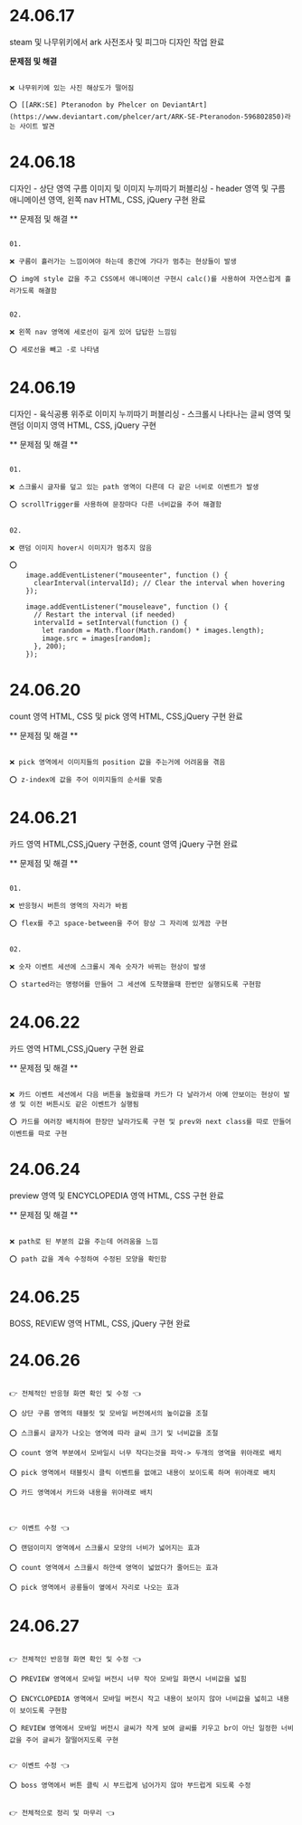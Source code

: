 # 24.06.17

steam 및 나무위키에서 ark 사전조사 및 피그마 디자인 작업 완료

**문제점 및 해결**

```

❌ 나무위키에 있는 사진 해상도가 떨어짐

⭕ [[ARK:SE] Pteranodon by Phelcer on DeviantArt](https://www.deviantart.com/phelcer/art/ARK-SE-Pteranodon-596802850)라는 사이트 발견

```

# 24.06.18

디자인 - 상단 영역 구름 이미지 및 이미지 누끼따기
퍼블리싱 - header 영역 및 구름 애니메이션 영역, 왼쪽 nav HTML, CSS, jQuery 구현 완료

** 문제점 및 해결 **

```

01.

❌ 구름이 흘러가는 느낌이여야 하는데 중간에 가다가 멈추는 현상들이 발생

⭕ img에 style 값을 주고 CSS에서 애니메이션 구현시 calc()를 사용하여 자연스럽게 흘러가도록 해결함


02.

❌ 왼쪽 nav 영역에 세로선이 길게 있어 답답한 느낌임

⭕ 세로선을 빼고 -로 나타냄

```

# 24.06.19

디자인 - 육식공룡 위주로 이미지 누끼따기
퍼블리싱 - 스크롤시 나타나는 글씨 영역 및 랜덤 이미지 영역 HTML, CSS, jQuery 구현

** 문제점 및 해결 **

```

01.

❌ 스크롤시 글자를 덮고 있는 path 영역이 다른데 다 같은 너비로 이벤트가 발생

⭕ scrollTrigger를 사용하여 문장마다 다른 너비값을 주어 해결함


02.

❌ 랜덤 이미지 hover시 이미지가 멈추지 않음

⭕
    image.addEventListener("mouseenter", function () {
      clearInterval(intervalId); // Clear the interval when hovering
    });
   
    image.addEventListener("mouseleave", function () {
      // Restart the interval (if needed)
      intervalId = setInterval(function () {
        let random = Math.floor(Math.random() * images.length);
        image.src = images[random];
      }, 200);
    });

```

# 24.06.20

count 영역 HTML, CSS 및 pick 영역 HTML, CSS,jQuery 구현 완료

** 문제점 및 해결 **

```

❌ pick 영역에서 이미지들의 position 값을 주는거에 어려움을 겪음

⭕ z-index에 값을 주어 이미지들의 순서를 맞춤

```

# 24.06.21

카드 영역 HTML,CSS,jQuery 구현중, count 영역 jQuery 구현 완료

** 문제점 및 해결 **

```

01.

❌ 반응형시 버튼의 영역의 자리가 바뀜

⭕ flex를 주고 space-between을 주어 항상 그 자리에 있게끔 구현


02.

❌ 숫자 이벤트 세션에 스크롤시 계속 숫자가 바뀌는 현상이 발생

⭕ started라는 명령어를 만들어 그 세션에 도착했을때 한번만 실행되도록 구현함

```

# 24.06.22

카드 영역 HTML,CSS,jQuery 구현 완료

** 문제점 및 해결 **

```

❌ 카드 이벤트 세션에서 다음 버튼을 눌렀을때 카드가 다 날라가서 아예 안보이는 현상이 발생 및 이전 버튼시도 같은 이벤트가 실행됨

⭕ 카드를 여러장 배치하여 한장만 날라가도록 구현 및 prev와 next class를 따로 만들어 이벤트를 따로 구현

```

# 24.06.24

preview 영역 및 ENCYCLOPEDIA 영역 HTML, CSS 구현 완료

** 문제점 및 해결 **

```

❌ path로 된 부분의 값을 주는데 어려움을 느낌

⭕ path 값을 계속 수정하여 수정된 모양을 확인함

```

# 24.06.25

BOSS, REVIEW 영역 HTML, CSS, jQuery 구현 완료

# 24.06.26

```

👉 전체적인 반응형 화면 확인 및 수정 👈

⭕ 상단 구름 영역의 태블릿 및 모바일 버전에서의 높이값을 조절

⭕ 스크롤시 글자가 나오는 영역에 따라 글씨 크기 및 너비값을 조절

⭕ count 영역 부분에서 모바일시 너무 작다는것을 파악-> 두개의 영역을 위아래로 배치

⭕ pick 영역에서 태블릿시 클릭 이벤트를 없애고 내용이 보이도록 하며 위아래로 배치

⭕ 카드 영역에서 카드와 내용을 위아래로 배치



👉 이벤트 수정 👈

⭕ 랜덤이미지 영역에서 스크롤시 모양의 너비가 넓어지는 효과

⭕ count 영역에서 스크롤시 하얀색 영역이 넓었다가 줄어드는 효과
 
⭕ pick 영역에서 공룡들이 옆에서 자리로 나오는 효과

```

# 24.06.27

```

👉 전체적인 반응형 화면 확인 및 수정 👈

⭕ PREVIEW 영역에서 모바일 버전시 너무 작아 모바일 화면시 너비값을 넓힘

⭕ ENCYCLOPEDIA 영역에서 모바일 버전시 작고 내용이 보이지 않아 너비값을 넓히고 내용이 보이도록 구현함

⭕ REVIEW 영역에서 모바일 버전시 글씨가 작게 보여 글씨를 키우고 br이 아닌 일정한 너비값을 주어 글씨가 잘떨어지도록 구현


👉 이벤트 수정 👈

⭕ boss 영역에서 버튼 클릭 시 부드럽게 넘어가지 않아 부드럽게 되도록 수정


👉 전체적으로 정리 및 마무리 👈

```
